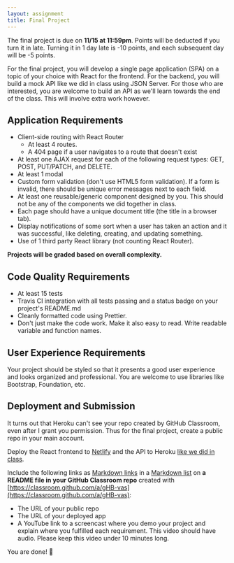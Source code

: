 ```yaml
---
layout: assignment
title: Final Project
---
```


The final project is due on **11/15 at 11:59pm**. Points will be deducted if you turn it in late. Turning it in 1 day late is -10 points, and each subsequent day will be -5 points.

For the final project, you will develop a single page application (SPA) on a topic of your choice with React for the frontend. For the backend, you will build a mock API like we did in class using JSON Server. For those who are interested, you are welcome to build an API as we'll learn towards the end of the class. This will involve extra work however.

## Application Requirements

- Client-side routing with React Router
  - At least 4 routes.
  - A 404 page if a user navigates to a route that doesn't exist
- At least one AJAX request for each of the following request types: GET, POST, PUT/PATCH, and DELETE.
- At least 1 modal
- Custom form validation (don't use HTML5 form validation). If a form is invalid, there should be unique error messages next to each field.
- At least one reusable/generic component designed by you. This should not be any of the components we did together in class.
- Each page should have a unique document title (the title in a browser tab).
- Display notifications of some sort when a user has taken an action and it was successful, like deleting, creating, and updating something.
- Use of 1 third party React library (not counting React Router).

**Projects will be graded based on overall complexity.**

## Code Quality Requirements

- At least 15 tests
- Travis CI integration with all tests passing and a status badge on your project's README.md
- Cleanly formatted code using Prettier.
- Don't just make the code work. Make it also easy to read. Write readable variable and function names.

## User Experience Requirements

Your project should be styled so that it presents a good user experience and looks organized and professional. You are welcome to use libraries like Bootstrap, Foundation, etc.

## Deployment and Submission

It turns out that Heroku can't see your repo created by GitHub Classroom, even after I grant you permission. Thus for the final project, create a public repo in your main account.

Deploy the React frontend to [Netlify](https://www.netlify.com/) and the API to Heroku [like we did in class](https://github.com/ITP-404-Fall-2020-Demos/week6/pull/9/files).

Include the following links as [Markdown links](https://www.markdownguide.org/basic-syntax/#links) in a [Markdown list](https://www.markdownguide.org/basic-syntax/#unordered-lists) on **a README file in your GitHub Classroom repo** created with [https://classroom.github.com/a/gHB-vas](https://classroom.github.com/a/gHB-vas):

- The URL of your public repo
- The URL of your deployed app
- A YouTube link to a screencast where you demo your project and explain where you fulfilled each requirement. This video should have audio. Please keep this video under 10 minutes long.

You are done! 👏
